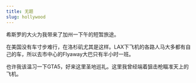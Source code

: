 ```yaml
---
title: 无题
slug: hollywood
---
```


希斯罗的大火为我带来了加州一下午的短暂旅途。

在美国没有车寸步难行，在洛杉矶尤其是这样。LAX下飞机的各路人马大多都有自己的车，所以去市中心的Flyaway大巴只有半小时一班。

也许我该温习一下GTA5，好来这里圣地巡礼。这里我曾经端着狙击枪瞄准天上的飞机。




